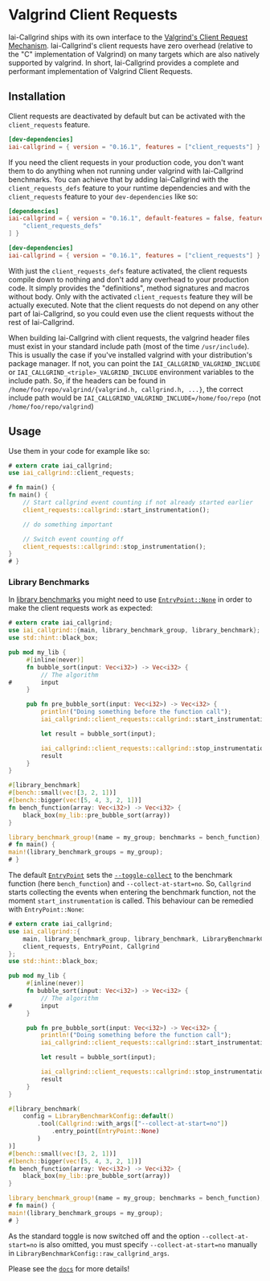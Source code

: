 # Valgrind Client Requests

Iai-Callgrind ships with its own interface to the [Valgrind's Client Request
Mechanism](https://valgrind.org/docs/manual/manual-core-adv.html#manual-core-adv.clientreq).
Iai-Callgrind's client requests have zero overhead (relative to the "C"
implementation of Valgrind) on many targets which are also natively supported by
valgrind. In short, Iai-Callgrind provides a complete and performant
implementation of Valgrind Client Requests.

## Installation

Client requests are deactivated by default but can be activated with the
`client_requests` feature.

```toml
[dev-dependencies]
iai-callgrind = { version = "0.16.1", features = ["client_requests"] }
```

If you need the client requests in your production code, you don't want them to
do anything when not running under valgrind with Iai-Callgrind benchmarks. You
can achieve that by adding Iai-Callgrind with the `client_requests_defs` feature
to your runtime dependencies and with the `client_requests` feature to your
`dev-dependencies` like so:

```toml
[dependencies]
iai-callgrind = { version = "0.16.1", default-features = false, features = [
    "client_requests_defs"
] }

[dev-dependencies]
iai-callgrind = { version = "0.16.1", features = ["client_requests"] }
```

With just the `client_requests_defs` feature activated, the client requests
compile down to nothing and don't add any overhead to your production code. It
simply provides the "definitions", method signatures and macros without body.
Only with the activated `client_requests` feature they will be actually
executed. Note that the client requests do not depend on any other part of
Iai-Callgrind, so you could even use the client requests without the rest of
Iai-Callgrind.

When building Iai-Callgrind with client requests, the valgrind header files must
exist in your standard include path (most of the time `/usr/include`). This is
usually the case if you've installed valgrind with your distribution's package
manager. If not, you can point the `IAI_CALLGRIND_VALGRIND_INCLUDE` or
`IAI_CALLGRIND_<triple>_VALGRIND_INCLUDE` environment variables to the include
path. So, if the headers can be found in `/home/foo/repo/valgrind/{valgrind.h,
callgrind.h, ...}`, the correct include path would be
`IAI_CALLGRIND_VALGRIND_INCLUDE=/home/foo/repo` (not `/home/foo/repo/valgrind`)

## Usage

Use them in your code for example like so:

```rust
# extern crate iai_callgrind;
use iai_callgrind::client_requests;

# fn main() {
fn main() {
    // Start callgrind event counting if not already started earlier
    client_requests::callgrind::start_instrumentation();

    // do something important

    // Switch event counting off
    client_requests::callgrind::stop_instrumentation();
}
# }
```

### Library Benchmarks

In [library benchmarks](./benchmarks/library_benchmarks.md) you might need to
use [`EntryPoint::None`][EntryPoint] in order to make the client requests work
as expected:

```rust
# extern crate iai_callgrind;
use iai_callgrind::{main, library_benchmark_group, library_benchmark};
use std::hint::black_box;

pub mod my_lib {
     #[inline(never)]
     fn bubble_sort(input: Vec<i32>) -> Vec<i32> {
         // The algorithm
#        input
     }

     pub fn pre_bubble_sort(input: Vec<i32>) -> Vec<i32> {
         println!("Doing something before the function call");
         iai_callgrind::client_requests::callgrind::start_instrumentation();

         let result = bubble_sort(input);

         iai_callgrind::client_requests::callgrind::stop_instrumentation();
         result
     }
}

#[library_benchmark]
#[bench::small(vec![3, 2, 1])]
#[bench::bigger(vec![5, 4, 3, 2, 1])]
fn bench_function(array: Vec<i32>) -> Vec<i32> {
    black_box(my_lib::pre_bubble_sort(array))
}

library_benchmark_group!(name = my_group; benchmarks = bench_function);
# fn main() {
main!(library_benchmark_groups = my_group);
# }
```

The default [`EntryPoint`][EntryPoint] sets the [`--toggle-collect`][Callgrind
Arguments] to the benchmark function (here `bench_function`) and
`--collect-at-start=no`. So, `Callgrind` starts collecting the events when
entering the benchmark function, not the moment `start_instrumentation` is
called. This behaviour can be remedied with `EntryPoint::None`:

```rust
# extern crate iai_callgrind;
use iai_callgrind::{
    main, library_benchmark_group, library_benchmark, LibraryBenchmarkConfig,
    client_requests, EntryPoint, Callgrind
};
use std::hint::black_box;

pub mod my_lib {
     #[inline(never)]
     fn bubble_sort(input: Vec<i32>) -> Vec<i32> {
         // The algorithm
#        input
     }

     pub fn pre_bubble_sort(input: Vec<i32>) -> Vec<i32> {
         println!("Doing something before the function call");
         iai_callgrind::client_requests::callgrind::start_instrumentation();

         let result = bubble_sort(input);

         iai_callgrind::client_requests::callgrind::stop_instrumentation();
         result
     }
}

#[library_benchmark(
    config = LibraryBenchmarkConfig::default()
        .tool(Callgrind::with_args(["--collect-at-start=no"])
            .entry_point(EntryPoint::None)
        )
)]
#[bench::small(vec![3, 2, 1])]
#[bench::bigger(vec![5, 4, 3, 2, 1])]
fn bench_function(array: Vec<i32>) -> Vec<i32> {
    black_box(my_lib::pre_bubble_sort(array))
}

library_benchmark_group!(name = my_group; benchmarks = bench_function);
# fn main() {
main!(library_benchmark_groups = my_group);
# }
```

As the standard toggle is now switched off and the option
`--collect-at-start=no` is also omitted, you must specify
`--collect-at-start=no` manually in
`LibraryBenchmarkConfig::raw_callgrind_args`.

Please see the
[`docs`](https://docs.rs/iai-callgrind/0.16.1/iai_callgrind/client_requests) for
more details!

[Callgrind Arguments]: https://valgrind.org/docs/manual/cl-manual.html#cl-manual.options

[EntryPoint]: https://docs.rs/iai-callgrind/0.16.1/iai_callgrind/enum.EntryPoint.html
